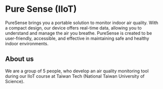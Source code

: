 # Pure Sense (IIoT)
PureSense brings you a portable solution to monitor indoor air quality. With a compact design, our device offers real-time data, allowing you to understand and manage the air you breathe. PureSense is created to be user-friendly, accessible, and effective in maintaining safe and healthy indoor environments.

## About us
We are a group of 5 people, who develop an air quality monitoring tool during our IIoT course at Taiwan Tech (National Taiwan University of Science).
